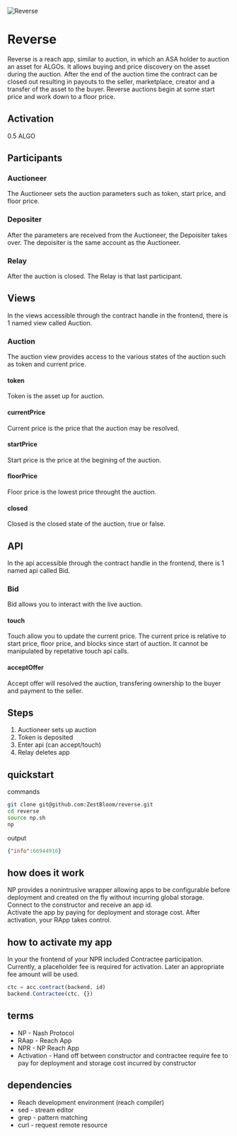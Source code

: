 ![Reverse](https://user-images.githubusercontent.com/23183451/152773597-a8b9935c-cfa4-4ca9-a71b-d9c4e839ce37.png)

# Reverse

Reverse is a reach app, similar to auction, in which an ASA holder to auction an asset for ALGOs. It allows buying and price discovery on the asset during the auction. After the end of the auction time the contract can be closed out resulting in payouts to the seller, marketplace, creator and a transfer of the asset to the buyer. Reverse auctions begin at some start price and work down to a floor price.

## Activation

0.5 ALGO

## Participants
### Auctioneer
The Auctioneer sets the auction parameters such as token, start price, and floor price.
### Depositer
After the parameters are received from the Auctioneer, the Depoisiter takes over. The depoisiter is the same account as the Auctioneer.
### Relay
After the auction is closed. The Relay is that last participant.
## Views
In the views accessible through the contract handle in the frontend, there is 1 named view called Auction.
### Auction
The auction view provides access to the various states of the auction such as token and current price.
#### token
Token is the asset up for auction.
#### currentPrice
Current price is the price that the auction may be resolved.
#### startPrice
Start price is the price at the begining of the auction.
#### floorPrice
Floor price is the lowest price throught the auction.
#### closed
Closed is the closed state of the auction, true or false.
## API
In the api accessible through the contract handle in the frontend, there is 1 named api called Bid.
### Bid
Bid allows you to interact with the live auction.
#### touch
Touch allow you to update the current price. The current price is relative to start price, floor price, and blocks since start of auction. It cannot be manipulated by repetative touch api calls.
#### acceptOffer
Accept offer will resolved the auction, transfering ownership to the buyer and payment to the seller.

## Steps

1. Auctioneer sets up auction
1. Token is deposited
1. Enter api (can accept/touch)
1. Relay deletes app

## quickstart

commands
```bash
git clone git@github.com:ZestBloom/reverse.git
cd reverse
source np.sh
np
```

output
```json
{"info":66944916}
```

## how does it work

NP provides a nonintrusive wrapper allowing apps to be configurable before deployment and created on the fly without incurring global storage.   
Connect to the constructor and receive an app id.   
Activate the app by paying for deployment and storage cost. 
After activation, your RApp takes control.

## how to activate my app

In your the frontend of your NPR included Contractee participation. Currently, a placeholder fee is required for activation. Later an appropriate fee amount will be used.

```js
ctc = acc.contract(backend, id)
backend.Contractee(ctc, {})
```

## terms

- NP - Nash Protocol
- RAap - Reach App
- NPR - NP Reach App
- Activation - Hand off between constructor and contractee require fee to pay for deployment and storage cost incurred by constructor

## dependencies

- Reach development environment (reach compiler)
- sed - stream editor
- grep - pattern matching
- curl - request remote resource


